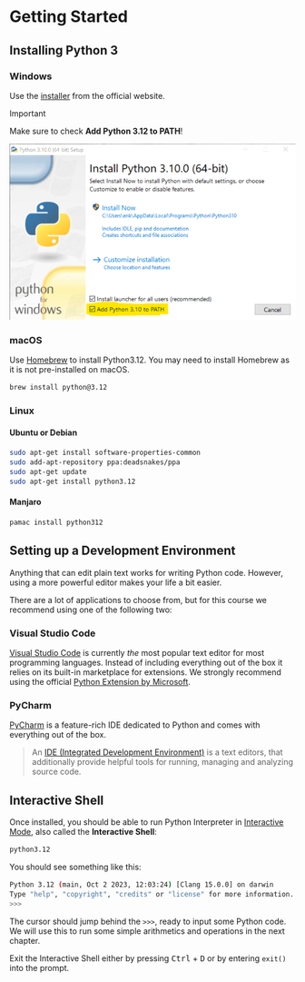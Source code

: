 # Getting Started

## Installing Python 3

### Windows

Use the [installer](https://www.python.org/downloads/windows/) from the official website.

> [!IMPORTANT]
>
> Make sure to check **Add Python 3.12 to PATH**!

![Windows Installer for Python 3.10](assets/01_install_windows.png)

### macOS

Use [Homebrew](https://brew.sh) to install Python3.12.
You may need to install Homebrew as it is not pre-installed on macOS.

```bash
brew install python@3.12
```

### Linux

#### Ubuntu or Debian

```bash
sudo apt-get install software-properties-common
sudo add-apt-repository ppa:deadsnakes/ppa
sudo apt-get update
sudo apt-get install python3.12
```

#### Manjaro

```bash
pamac install python312
```

## Setting up a Development Environment

Anything that can edit plain text works for writing Python code.
However, using a more powerful editor makes your life a bit easier.

There are a lot of applications to choose from, but for this course we recommend using one of the following two:

### Visual Studio Code

[Visual Studio Code](https://code.visualstudio.com/) is currently _the_ most popular text editor for most programming languages.
Instead of including everything out of the box it relies on its built-in marketplace for extensions.
We strongly recommend using the official [Python Extension by Microsoft](https://marketplace.visualstudio.com/items?itemName=ms-python.python).

### PyCharm

[PyCharm](https://www.jetbrains.com/pycharm/) is a feature-rich IDE dedicated to Python and comes with everything out of the box.

> An [IDE (Integrated Development Environment)](https://en.wikipedia.org/wiki/Integrated_development_environment) is a text editors, that additionally provide helpful tools for running, managing and analyzing source code.

## Interactive Shell

Once installed, you should be able to run Python Interpreter in [Interactive Mode](https://docs.python.org/3/tutorial/interpreter.html#interactive-mode), also called the **Interactive Shell**:

```bash
python3.12
```

You should see something like this:

```bash
Python 3.12 (main, Oct 2 2023, 12:03:24) [Clang 15.0.0] on darwin
Type "help", "copyright", "credits" or "license" for more information.
>>>
```

The cursor should jump behind the `>>>`, ready to input some Python code.
We will use this to run some simple arithmetics and operations in the next chapter.

Exit the Interactive Shell either by pressing <kbd>Ctrl</kbd> + <kbd>D</kbd> or by entering `exit()` into the prompt.
